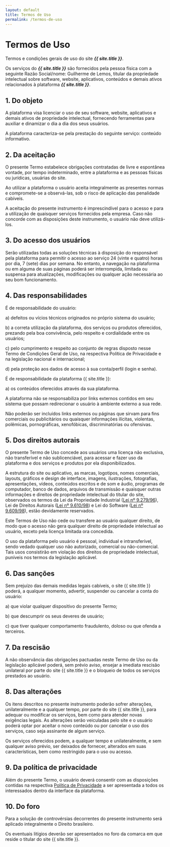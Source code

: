```yaml
---
layout: default
title: Termos de Uso
permalink: /termos-de-uso
---
```

# Termos de Uso

Termos e condições gerais de uso do site ***{{ site.title }}***.

Os serviços do ***{{ site.title }}*** são fornecidos pela pessoa física com a seguinte Razão Social/nome: Guilherme de Lemos, titular da propriedade intelectual sobre software, website, aplicativos, conteúdos e demais ativos relacionados à plataforma ***{{ site.title }}***.

## 1. Do objeto

A plataforma visa licenciar o uso de seu software, website, aplicativos e demais ativos de propriedade intelectual, fornecendo ferramentas para auxiliar e dinamizar o dia a dia dos seus usuários.

A plataforma caracteriza-se pela prestação do seguinte serviço: conteúdo informativo.

<!-- A plataforma realiza a venda à distância por meio eletrônico dos seguintes produtos ou serviços: _______. -->

## 2. Da aceitação

O presente Termo estabelece obrigações contratadas de livre e espontânea vontade, por tempo indeterminado, entre a plataforma e as pessoas físicas ou jurídicas, usuárias do site.

Ao utilizar a plataforma o usuário aceita integralmente as presentes normas e compromete-se a observá-las, sob o risco de aplicação das penalidade cabíveis.

A aceitação do presente instrumento é imprescindível para o acesso e para a utilização de quaisquer serviços fornecidos pela empresa. Caso não concorde com as disposições deste instrumento, o usuário não deve utilizá-los.

## 3. Do acesso dos usuários

Serão utilizadas todas as soluções técnicas à disposição do responsável pela plataforma para permitir o acesso ao serviço 24 (vinte e quatro) horas por dia, 7 (sete) dias por semana. No entanto, a navegação na plataforma ou em alguma de suas páginas poderá ser interrompida, limitada ou suspensa para atualizações, modificações ou qualquer ação necessária ao seu bom funcionamento.

## 4. Das responsabilidades

É de responsabilidade do usuário:

a) defeitos ou vícios técnicos originados no próprio sistema do usuário;

b) a correta utilização da plataforma, dos serviços ou produtos oferecidos, prezando pela boa convivência, pelo respeito e cordialidade entre os usuários;

c) pelo cumprimento e respeito ao conjunto de regras disposto nesse Termo de Condições Geral de Uso, na respectiva Política de Privacidade e na legislação nacional e internacional;

d) pela proteção aos dados de acesso à sua conta/perfil (login e senha).

É de responsabilidade da plataforma {{ site.title }}:

a) os conteúdos oferecidos através da sua plataforma.

A plataforma não se responsabiliza por links externos contidos em seu sistema que possam redirecionar o usuário à ambiente externo a sua rede.

Não poderão ser incluídos links externos ou páginas que sirvam para fins comerciais ou publicitários ou quaisquer informações ilícitas, violentas, polêmicas, pornográficas, xenofóbicas, discriminatórias ou ofensivas.

## 5. Dos direitos autorais

O presente Termo de Uso concede aos usuários uma licença não exclusiva, não transferível e não sublicenciável, para acessar e fazer uso da plataforma e dos serviços e produtos por ela disponibilizados.

A estrutura do site ou aplicativo, as marcas, logotipos, nomes comerciais, layouts, gráficos e design de interface, imagens, ilustrações, fotografias, apresentações, vídeos, conteúdos escritos e de som e áudio, programas de computador, banco de dados, arquivos de transmissão e quaisquer outras informações e direitos de propriedade intelectual do titular do site, observados os termos da Lei da Propriedade Industrial ([Lei nº 9.279/96](https://www.planalto.gov.br/ccivil_03/leis/l9279.htm)), Lei de Direitos Autorais ([Lei nº 9.610/98](https://www.planalto.gov.br/ccivil_03/leis/l9610.htm)) e Lei do Software ([Lei nº 9.609/98](https://www.planalto.gov.br/ccivil_03/leis/l9609.htm)), estão devidamente reservados.

Este Termos de Uso não cede ou transfere ao usuário qualquer direito, de modo que o acesso não gera qualquer direito de propriedade intelectual ao usuário, exceto pela licença limitada ora concedida.

O uso da plataforma pelo usuário é pessoal, individual e intransferível, sendo vedado qualquer uso não autorizado, comercial ou não-comercial. Tais usos consistirão em violação dos direitos de propriedade intelectual, puníveis nos termos da legislação aplicável.

## 6. Das sanções

Sem prejuízo das demais medidas legais cabíveis, o site {{ site.title }} poderá, a qualquer momento, advertir, suspender ou cancelar a conta do usuário:

a) que violar qualquer dispositivo do presente Termo;

b) que descumprir os seus deveres de usuário;

c) que tiver qualquer comportamento fraudulento, doloso ou que ofenda a terceiros.

## 7. Da rescisão

A não observância das obrigações pactuadas neste Termo de Uso ou da legislação aplicável poderá, sem prévio aviso, ensejar a imediata rescisão unilateral por parte do site {{ site.title }} e o bloqueio de todos os serviços prestados ao usuário.

## 8. Das alterações

Os itens descritos no presente instrumento poderão sofrer alterações, unilateralmente e a qualquer tempo, por parte do site {{ site.title }}, para adequar ou modificar os serviços, bem como para atender novas exigências legais. As alterações serão veiculadas pelo site e o usuário poderá optar por aceitar o novo conteúdo ou por cancelar o uso dos serviços, caso seja assinante de algum serviço.

Os serviços oferecidos podem, a qualquer tempo e unilateralmente, e sem qualquer aviso prévio, ser deixados de fornecer, alterados em suas características, bem como restringido para o uso ou acesso.

## 9. Da política de privacidade

Além do presente Termo, o usuário deverá consentir com as disposições contidas na respectiva [Política de Privacidade](/politica-de-privacidade) a ser apresentada a todos os interessados dentro da interface da plataforma.

## 10. Do foro

Para a solução de controvérsias decorrentes do presente instrumento será aplicado integralmente o Direito brasileiro.

Os eventuais litígios deverão ser apresentados no foro da comarca em que reside o titular do site {{ site.title }}.

